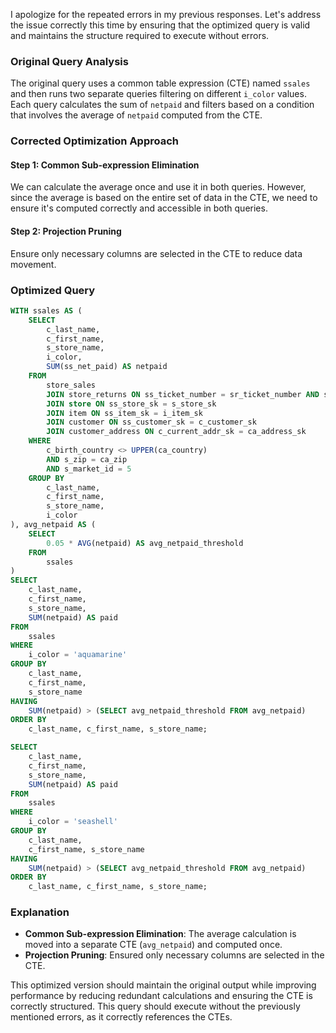 I apologize for the repeated errors in my previous responses. Let's address the issue correctly this time by ensuring that the optimized query is valid and maintains the structure required to execute without errors.

### Original Query Analysis
The original query uses a common table expression (CTE) named `ssales` and then runs two separate queries filtering on different `i_color` values. Each query calculates the sum of `netpaid` and filters based on a condition that involves the average of `netpaid` computed from the CTE.

### Corrected Optimization Approach

#### Step 1: Common Sub-expression Elimination
We can calculate the average once and use it in both queries. However, since the average is based on the entire set of data in the CTE, we need to ensure it's computed correctly and accessible in both queries.

#### Step 2: Projection Pruning
Ensure only necessary columns are selected in the CTE to reduce data movement.

### Optimized Query
```sql
WITH ssales AS (
    SELECT 
        c_last_name,
        c_first_name,
        s_store_name,
        i_color,
        SUM(ss_net_paid) AS netpaid
    FROM 
        store_sales
        JOIN store_returns ON ss_ticket_number = sr_ticket_number AND ss_item_sk = sr_item_sk
        JOIN store ON ss_store_sk = s_store_sk
        JOIN item ON ss_item_sk = i_item_sk
        JOIN customer ON ss_customer_sk = c_customer_sk
        JOIN customer_address ON c_current_addr_sk = ca_address_sk
    WHERE 
        c_birth_country <> UPPER(ca_country)
        AND s_zip = ca_zip
        AND s_market_id = 5
    GROUP BY 
        c_last_name,
        c_first_name,
        s_store_name,
        i_color
), avg_netpaid AS (
    SELECT 
        0.05 * AVG(netpaid) AS avg_netpaid_threshold
    FROM 
        ssales
)
SELECT 
    c_last_name,
    c_first_name,
    s_store_name,
    SUM(netpaid) AS paid
FROM 
    ssales
WHERE 
    i_color = 'aquamarine'
GROUP BY 
    c_last_name,
    c_first_name,
    s_store_name
HAVING 
    SUM(netpaid) > (SELECT avg_netpaid_threshold FROM avg_netpaid)
ORDER BY 
    c_last_name, c_first_name, s_store_name;

SELECT 
    c_last_name,
    c_first_name,
    s_store_name,
    SUM(netpaid) AS paid
FROM 
    ssales
WHERE 
    i_color = 'seashell'
GROUP BY 
    c_last_name,
    c_first_name, s_store_name
HAVING 
    SUM(netpaid) > (SELECT avg_netpaid_threshold FROM avg_netpaid)
ORDER BY 
    c_last_name, c_first_name, s_store_name;
```

### Explanation
- **Common Sub-expression Elimination**: The average calculation is moved into a separate CTE (`avg_netpaid`) and computed once.
- **Projection Pruning**: Ensured only necessary columns are selected in the CTE.

This optimized version should maintain the original output while improving performance by reducing redundant calculations and ensuring the CTE is correctly structured. This query should execute without the previously mentioned errors, as it correctly references the CTEs.